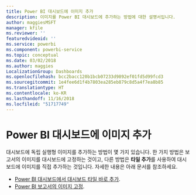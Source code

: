 ```yaml
---
title: Power BI 대시보드에 이미지 추가
description: 이미지를 Power BI 대시보드에 추가하는 방법에 대한 설명서입니다.
author: maggiesMSFT
manager: kfile
ms.reviewer: ''
featuredvideoid: ''
ms.service: powerbi
ms.component: powerbi-service
ms.topic: conceptual
ms.date: 03/02/2018
ms.author: maggies
LocalizationGroup: Dashboards
ms.openlocfilehash: bcc2bacc120b1bcb07233d9892ef01fd5d99fcd3
ms.sourcegitcommit: 1e4fee6d1f4b7803ea285eb879c8d5a4f7ea8b85
ms.translationtype: HT
ms.contentlocale: ko-KR
ms.lasthandoff: 11/16/2018
ms.locfileid: "51717749"
---
```

# <a name="add-an-image-to-a-power-bi-dashboard"></a>Power BI 대시보드에 이미지 추가
대시보드에 독립 실행형 이미지를 추가하는 방법이 몇 가지 있습니다. 한 가지 방법은 보고서의 이미지를 대시보드에 고정하는 것이고, 다른 방법은 **타일 추가**를 사용하여 대시보드에 이미지를 직접 추가하는 것입니다.  자세한 내용은 아래 문서를 참조하세요.

* [Power BI 대시보드에서 대시보드 타일 바로 추가](service-dashboard-add-widget.md).
* [Power BI 보고서의 이미지 고정](service-dashboard-pin-tile-from-report.md).

